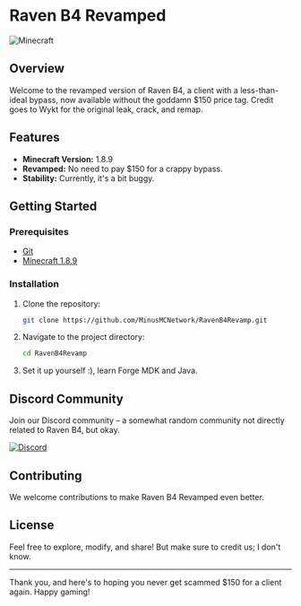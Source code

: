 # Raven B4 Revamped

![Minecraft](https://img.shields.io/badge/MC-1.8.9-brightgreen.svg)

## Overview

Welcome to the revamped version of Raven B4, a client with a less-than-ideal bypass, now available without the goddamn $150 price tag. Credit goes to Wykt for the original leak, crack, and remap.

## Features

- **Minecraft Version:** 1.8.9
- **Revamped:** No need to pay $150 for a crappy bypass.
- **Stability:** Currently, it's a bit buggy.

## Getting Started

### Prerequisites

- [Git](https://git-scm.com/)
- [Minecraft 1.8.9](https://www.minecraft.net/)

### Installation

1. Clone the repository:

    ```bash
    git clone https://github.com/MinusMCNetwork/RavenB4Revamp.git
    ```

2. Navigate to the project directory:

    ```bash
    cd RavenB4Revamp
    ```

3. Set it up yourself :), learn Forge MDK and Java.

## Discord Community

Join our Discord community – a somewhat random community not directly related to Raven B4, but okay.

[![Discord](https://clan.akamai.steamstatic.com/images/40136929/ec29dadf15db1421b9984cc1234b28314f448a34.png)](https://discord.gg/tuansocool)

## Contributing

We welcome contributions to make Raven B4 Revamped even better.

## License

Feel free to explore, modify, and share! But make sure to credit us; I don't know.

---

Thank you, and here's to hoping you never get scammed $150 for a client again. Happy gaming!
